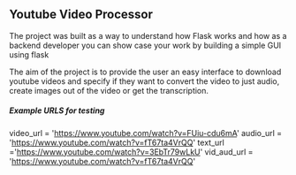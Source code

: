 <!-- ABOUT THE PROJECT -->
## Youtube Video Processor

The project was built as a way to understand how Flask works and how as a backend developer you can show case your work by building a simple GUI using flask 

The aim of the project is to provide the user an easy interface to download youtube videos and specify if they want to convert the video to just audio, create images out of the video
or get the transcription.

##### Example URLS for testing
video_url = 'https://www.youtube.com/watch?v=FUiu-cdu6mA'
audio_url = 'https://www.youtube.com/watch?v=fT67ta4VrQQ'
text_url ='https://www.youtube.com/watch?v=3EbTr79wLkU'
vid_aud_url = 'https://www.youtube.com/watch?v=fT67ta4VrQQ'




